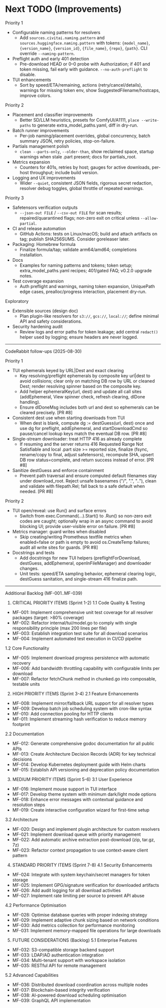 # Next TODO (Improvements)

Priority 1
- Configurable naming patterns for resolvers
  - Add `sources.civitai.naming.pattern` and `sources.huggingface.naming.pattern` with tokens: `{model_name}`, `{version_name}`, `{version_id}`, `{file_name}`, `{repo}`, `{path}`. CLI override `--naming-pattern`.
- Preflight auth and early 401 detection
  - Pre-download HEAD or 0–0 probe with Authorization; if 401 and token missing, fail early with guidance. `--no-auth-preflight` to disable.
- TUI enhancements
  - Sort by speed/ETA/remaining, actions (retry/cancel/details), warnings for missing token env, show SuggestedFilename/hostcaps, improve colors.

Priority 2
- Placement and classifier improvements
  - Better SD/LLM heuristics, presets for ComfyUI/A1111, `place --write-paths` to generate extra_model_paths.yaml, diff in dry-run.
- Batch runner improvements
  - Per-job naming/placement overrides, global concurrency, batch summary JSON, retry policies, stop-on-failure.
- Partials management polish
  - `clean --parts-only`, `--older-than`, show reclaimed space, startup warnings when stale .part present; docs for partials_root.
- Metrics expansion
  - Counters for 401s, retries by host; gauges for active downloads, per-host throughput; include build version.
- Logging and UX improvements
  - Wider `--quiet`, consistent JSON fields, rigorous secret redaction, resolver debug toggles, global throttle of repeated warnings.

Priority 3
- Safetensors verification outputs
  - `--json-out FILE` / `--csv-out FILE` for scan results; repaired/quarantined flags; non-zero exit on critical unless `--allow-partial`.
- CI and release automation
  - GitHub Actions: tests on Linux/macOS; build and attach artifacts on tag; publish SHA256SUMS. Consider goreleaser later.
- Packaging: Homebrew formula
  - Finalize formula/tap; validate arm64/amd64; completions installation.
- Docs
  - Examples for naming patterns and tokens; token setup; extra_model_paths.yaml recipes; 401/gated FAQ; v0.2.0 upgrade notes.
- Test coverage expansion
  - Auth preflight and warnings, naming token expansion, UniquePath edge cases, prealloc/progress interaction, placement dry-run.

Exploratory
- Extensible sources (design doc)
  - Plan plugin-like resolvers for `s3://`, `gcs://`, `local://`; define minimal API and safety considerations.
- Security hardening audit
  - Review logs and error paths for token leakage; add central `redact()` helper used by logging; ensure headers are never logged.

---

CodeRabbit follow-ups (2025-08-30)

Priority 1
- TUI ephemerals keyed by URL|Dest and exact clearing
  - Key resolving/preflight ephemerals by composite key url|dest to avoid collisions; clear only on matching DB row by URL or cleaned Dest; render resolving spinner based on the composite key.
  - Add helper ephemeralKey(url, dest) and update all call sites (addEphemeral, View spinner check, refresh clearing, dlDone handling).
  - Ensure dlDoneMsg includes both url and dest so ephemerals can be cleared precisely. [PR #8]
- Consistent dest use when starting downloads from TUI
  - When dest is blank, compute dg := destGuess(url, dest) once and use dg for preflight, addEphemeral, and startDownloadCmd so pause/cancel lookup keys match the eventual DB row. [PR #8]
- Single-stream downloader: treat HTTP 416 as already complete
  - If resuming and the server returns 416 Requested Range Not Satisfiable and local .part size >= reported size, finalize (fsync, rename/copy to final, adjust safetensors), recompute SHA, upsert DB row status=complete, and return success instead of error. [PR #8]
- Sanitize destGuess and enforce containment
  - Prevent path traversal and ensure computed default filenames stay under download_root. Reject unsafe basenames ("/", ".", ".."), clean and validate with filepath.Rel; fall back to a safe default when needed. [PR #8]

Priority 2
- TUI open/reveal: use Run() and surface errors
  - Switch from exec.Command(...).Start() to .Run() so non-zero exit codes are caught; optionally wrap in an async command to avoid blocking UI; provide user-visible error on failure. [PR #8]
- Metrics manager: guard writes when disabled
  - Skip creating/writing Prometheus textfile metrics when enabled=false or path is empty to avoid os.CreateTemp failures; audit all write sites for guards. [PR #8]
- Docstrings and tests
  - Add docstrings for new TUI helpers (preflightForDownload, destGuess, addEphemeral, openInFileManager) and downloader changes.
  - Unit tests: speed/ETA sampling behavior, ephemeral clearing logic, destGuess sanitation, and single-stream 416 finalize path.

---

Additional Backlog (MF-001..MF-039)

1. CRITICAL PRIORITY ITEMS (Sprint 1-2)
1.1 Code Quality & Testing

- MF-001: Implement comprehensive unit test coverage for all resolver packages (target: >80% coverage)
- MF-002: Refactor internal/tui/model.go to comply with single responsibility principle (max 200 lines per file)
- MF-003: Establish integration test suite for all download scenarios
- MF-004: Implement automated test execution in CI/CD pipeline

1.2 Core Functionality

- MF-005: Implement download progress persistence with automatic recovery
- MF-006: Add bandwidth throttling capability with configurable limits per download
- MF-007: Refactor fetchChunk method in chunked.go into composable, testable units

2. HIGH PRIORITY ITEMS (Sprint 3-4)
2.1 Feature Enhancements

- MF-008: Implement mirror/fallback URL support for all resolver types
- MF-009: Develop batch job scheduling system with cron-like syntax
- MF-010: Add connection pooling for HTTP clients
- MF-011: Implement streaming hash verification to reduce memory footprint

2.2 Documentation

- MF-012: Generate comprehensive godoc documentation for all public APIs
- MF-013: Create Architecture Decision Records (ADR) for key technical decisions
- MF-014: Develop Kubernetes deployment guide with Helm charts
- MF-015: Establish API versioning and deprecation policy documentation

3. MEDIUM PRIORITY ITEMS (Sprint 5-6)
3.1 User Experience

- MF-016: Implement mouse support in TUI interface
- MF-017: Develop theme system with minimum dark/light mode options
- MF-018: Enhance error messages with contextual guidance and resolution steps
- MF-019: Create interactive configuration wizard for first-time setup

3.2 Architecture

- MF-020: Design and implement plugin architecture for custom resolvers
- MF-021: Implement download queue with priority management
- MF-022: Add automatic archive extraction post-download (zip, tar.gz, 7z)
- MF-023: Refactor context propagation to use context-aware client pattern

4. STANDARD PRIORITY ITEMS (Sprint 7-8)
4.1 Security Enhancements

- MF-024: Integrate with system keychain/secret managers for token storage
- MF-025: Implement GPG/signature verification for downloaded artifacts
- MF-026: Add audit logging for all download activities
- MF-027: Implement rate limiting per source to prevent API abuse

4.2 Performance Optimisation

- MF-028: Optimise database queries with proper indexing strategy
- MF-029: Implement adaptive chunk sizing based on network conditions
- MF-030: Add metrics collection for performance monitoring
- MF-031: Implement memory-mapped file operations for large downloads

5. FUTURE CONSIDERATIONS (Backlog)
5.1 Enterprise Features

- MF-032: S3-compatible storage backend support
- MF-033: LDAP/AD authentication integration
- MF-034: Multi-tenant support with workspace isolation
- MF-035: RESTful API for remote management

5.2 Advanced Capabilities

- MF-036: Distributed download coordination across multiple nodes
- MF-037: Blockchain-based integrity verification
- MF-038: AI-powered download scheduling optimisation
- MF-039: GraphQL API implementation

